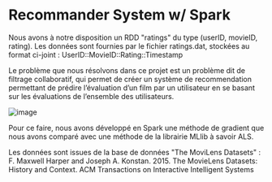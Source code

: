 # Recommander System w/ Spark

Nous avons à notre disposition un RDD "ratings" du type (userID, movieID, rating). Les données sont fournies par le fichier ratings.dat, stockées au format ci-joint :
      UserID::MovieID::Rating::Timestamp

Le problème que nous résolvons dans ce projet est un problème dit de filtrage collaboratif, qui permet de créer un système de recommendation permettant de prédire l’évaluation
d’un film par un utilisateur en se basant sur les évaluations de l’ensemble des utilisateurs.

![image](https://user-images.githubusercontent.com/66040216/115104281-c02bd000-9f57-11eb-9c4c-c633b3489f5a.png)

Pour ce faire, nous avons développé en Spark une méthode de gradient que nous avons comparé avec une méthode de la librairie MLlib à savoir ALS.

Les données sont issues de la base de données "The MoviLens Datasets" :
F. Maxwell Harper and Joseph A. Konstan. 2015. The MovieLens Datasets: History and Context. ACM Transactions on Interactive Intelligent Systems
